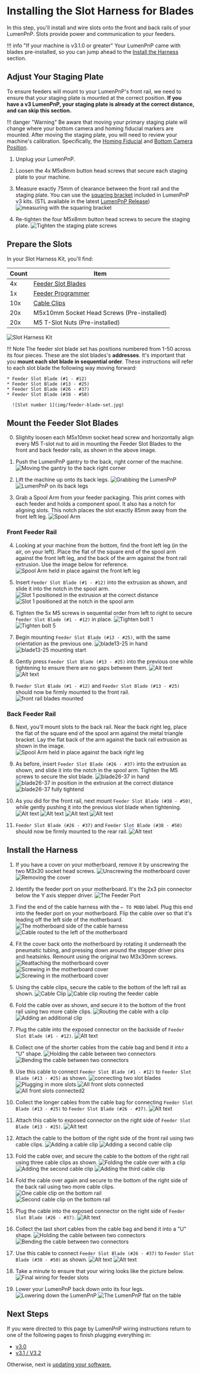 # Installing the Slot Harness for Blades

In this step, you'll install and wire slots onto the front and back rails of your LumenPnP. Slots provide power and communication to your feeders.

!!! info "If your machine is v3.1.0 or greater"
    Your LumenPnP came with blades pre-installed, so you can jump ahead to the [Install the Harness](#install-the-harness) section.

## Adjust Your Staging Plate

To ensure feeders will mount to your LumenPnP's front rail, we need to ensure that your staging plate is mounted at the correct position. **If you have a v3 LumenPnP, your staging plate is already at the correct distance, and can skip this section.**

!!! danger "Warning"
    Be aware that moving your primary staging plate will change where your bottom camera and homing fiducial markers are mounted. After moving the staging plate, you will need to review your machine's calibration. Specifically, the [Homing Fiducial](../../openpnp/calibration/4-homing-fiducial/index.md#tuning-the-homing-fiducial) and [Bottom Camera Position](../../openpnp/calibration/7-bottom-camera-position/index.md).

1. Unplug your LumenPnP.

2. Loosen the 4x M5x8mm button head screws that secure each staging plate to your machine.

3. Measure exactly 75mm of clearance between the front rail and the staging plate. You can use the [squaring bracket](https://github.com/opulo-inc/lumenpnp/blob/main/pnp/cad/FDM/squaring-bracket.FCStd) included in LumenPnP v3 kits. (STL available in the latest [LumenPnP Release](https://github.com/opulo-inc/lumenpnp/releases))
  ![measuring with the squaring bracket](img/staging-plate-spacing.png)

4. Re-tighten the four M5x8mm button head screws to secure the staging plate.
   ![Tighten the staging plate screws](img/staging-right-screw-1.JPG)

## Prepare the Slots

In your Slot Harness Kit, you'll find:

| Count | Item                                       |
| ----- | -------------------------------------------|
| 4x    | [Feeder Slot Blades][slot-url]             |
| 1x    | [Feeder Programmer][slot-url]              |
| 10x   | [Cable Clips][clip-url]                    |
| 20x   | M5x10mm Socket Head Screws (Pre-installed) |
| 20x   | M5 T-Slot Nuts (Pre-installed)             |

![Slot Harness Kit](img/IMG_0514.jpg)

!!! Note
    The feeder slot blade set has positions numbered from 1-50 across its four pieces. These are the slot blades's **addresses**. It's important that you **mount each slot blade in sequential order**. These instructions will refer to each slot blade the following way moving forward:

    * Feeder Slot Blade (#1 - #12)
    * Feeder Slot Blade (#13 - #25)
    * Feeder Slot Blade (#26 - #37)
    * Feeder Slot Blade (#38 - #50)
    
      ![Slot number 1](img/feeder-blade-set.jpg)

## Mount the Feeder Slot Blades

0. Slighlty loosen each M5x10mm socket head screw and horizontally align every M5 T-slot nut to aid in mounting the Feeder Slot Blades to the front and back feeder rails, as shown in the above image.

1. Push the LumenPnP gantry to the back, right corner of the machine.
   ![Moving the gantry to the back right corner](img/IMG_0513.jpg)
2. Lift the machine up onto its back legs.
   ![Grabbing the LumenPnP](img/IMG_0515.jpg)
   ![LumenPnP on its back legs](img/IMG_0516.jpg)
3. Grab a Spool Arm from your feeder packaging. This print comes with each feeder and holds a component spool. It also has a notch for aligning slots. This notch places the slot exactly 85mm away from the front left leg.
   ![Spool Arm](img/IMG_1968.JPG)

### Front Feeder Rail

4. Looking at your machine from the bottom, find the front left leg (in the air, on your left). Place the flat of the square end of the spool arm against the front left leg, and the back of the arm against the front rail extrusion. Use the image below for reference.
   ![Spool Arm held in place against the front left leg](img/IMG_0517.jpg)

5. Insert `Feeder Slot Blade (#1 - #12)` into the extrusion as shown, and slide it into the notch in the spool arm.
   ![Slot 1 positioned in the extrusion at the correct distance](img/IMG_0518.jpg)
   ![Slot 1 positioned at the notch in the spool arm](img/IMG_0519.jpg)

6. Tighten the 5x M5 screws in sequential order from left to right to secure `Feeder Slot Blade (#1 - #12)` in place.
   ![Tighten bolt 1](img/IMG_0520.jpg)
   ![Tighten bolt 5](img/IMG_0521.jpg)

6. Begin mounting `Feeder Slot Blade (#13 - #25)`, with the same orientation as the previous one.
    ![blade13-25 in hand](img/IMG_0522.jpg)
    ![blade13-25 mounting start](img/IMG_0525.jpg)

6. Gently press `Feeder Slot Blade (#13 - #25)` into the previous one while tightening to ensure there are no gaps between them.
    ![Alt text](img/IMG_0526.jpg)
    ![Alt text](img/IMG_0527.jpg)

7. `Feeder Slot Blade (#1 - #12)` and `Feeder Slot Blade (#13 - #25)` should now be firmly mounted to the front rail.
    ![front rail blades mounted](img/IMG_0528.jpg)

### Back Feeder Rail

8. Next, you'll mount slots to the back rail. Near the back right leg, place the flat of the square end of the spool arm against the metal triangle bracket. Lay the flat back of the arm against the back rail extrusion as shown in the image.
   ![Spool Arm held in place against the back right leg](img/IMG_2057.jpeg)

9. As before, insert `Feeder Slot Blade (#26 - #37)` into the extrusion as shown, and slide it into the notch in the spool arm. Tighten the M5 screws to secure the slot blade.
   ![blade26-37 in hand](img/IMG_0529.jpg)
   ![blade26-37 in position in the extrusion at the correct distance](img/IMG_0530.jpg)
   ![blade26-37 fully tightend](img/IMG_0531.jpg)

10. As you did for the front rail, next mount `Feeder Slot Blade (#38 - #50)`, while gently pushing it into the previous slot blade when tightening.
   ![Alt text](img/IMG_0532.jpg)
   ![Alt text](img/IMG_0533.jpg)
   ![Alt text](img/IMG_0535.jpg)
   ![Alt text](img/IMG_0536.jpg)
 
 11. `Feeder Slot Blade (#26 - #37)` and `Feeder Slot Blade (#38 - #50)` should now be firmly mounted to the rear rail.
   ![Alt text](img/IMG_0540.jpg)

## Install the Harness

1. If you have a cover on your motherboard, remove it by unscrewing the two M3x30 socket head screws.
   ![Unscrewing the motherboard cover](img/IMG_0542.jpg)
   ![Removing the cover](img/IMG_0545.jpg)

2. Identify the feeder port on your motherboard. It's the 2x3 pin connector below the Y axis stepper driver.
  ![The Feeder Port](img/IMG_0546.jpg)

3. Find the end of the cable harness with the `← TO MOBO` label. Plug this end into the feeder port on your motherboard. Flip the cable over so that it's leading off the left side of the motherboard.
   ![The motherboard side of the cable harness](img/IMG_0548.jpg)
   ![Cable routed to the left of the motherboard](img/IMG_2090.jpeg)

4. Fit the cover back onto the motherboard by rotating it underneath the pneumatic tubing, and pressing down around the stepper driver pins and heatsinks. Remount using the original two M3x30mm screws.
   ![Reattaching the motherboard cover](img/IMG_0550.jpg)
   ![Screwing in the motherboard cover](img/IMG_0551.jpg)
   ![Screwing in the motherboard cover](img/IMG_0552.jpg)

5. Using the cable clips, secure the cable to the bottom of the left rail as shown.
   ![Cable Clip](img/IMG_0559.jpg)
   ![Cable clip routing the feeder cable](img/IMG_0560.jpg)

6. Fold the cable over as shown, and secure it to the bottom of the front rail using two more cable clips.
   ![Routing the cable with a clip](img/IMG_0562.jpg)
   ![Adding an additional clip](img/IMG_0563.jpg)

7. Plug the cable into the exposed connector on the backside of `Feeder Slot Blade (#1 - #12)`.
    ![Alt text](img/IMG_0564.jpg)

8. Collect one of the shorter cables from the cable bag and bend it into a "U" shape.
   ![Holding the cable between two connectors](img/IMG_0565.jpg)
   ![Bending the cable between two connectors](img/IMG_0566.jpg)

9. Use this cable to connect `Feeder Slot Blade (#1 - #12)` to `Feeder Slot Blade (#13 - #25)` as shown.
   ![connecting two slot blades](img/IMG_0567.jpg)
   ![Plugging in more slots](img/IMG_0568.jpg)
   ![All front slots connected](img/IMG_0569.jpg)
   ![All front slots connected2](img/IMG_0570.jpg)

10. Collect the longer cables from the cable bag for connecting `Feeder Slot Blade (#13 - #25)` to `Feeder Slot Blade (#26 - #37)`.
    ![Alt text](img/IMG_0571.jpg)

11. Attach this cable to exposed connector on the right side of `Feeder Slot Blade (#13 - #25)`.
   ![Alt text](img/IMG_0572.jpg)
   
12. Attach the cable to the bottom of the right side of the front rail using two cable clips.
   ![Adding a cable clip](img/IMG_0573.jpg)
   ![Adding a second cable clip](img/IMG_0574.jpg)

13. Fold the cable over, and secure the cable to the bottom of the right rail using three cable clips as shown.
   ![Folding the cable over with a clip](img/IMG_0575.jpg)
   ![Adding the second cable clip](img/IMG_0576.jpg)
   ![Adding the third cable clip](img/IMG_0577.jpg)

14. Fold the cable over again and secure to the bottom of the right side of the back rail using two more cable clips.
   ![One cable clip on the bottom rail](img/IMG_0578.jpg)
   ![Second cable clip on the bottom rail](img/IMG_0579.jpg)

15. Plug the cable into the exposed connector on the right side of `Feeder Slot Blade (#26 - #37)`.
    ![Alt text](img/IMG_0580.jpg)

16. Collect the last short cables from the cable bag and bend it into a "U" shape.
   ![Holding the cable between two connectors](img/IMG_0583.jpg)
   ![Bending the cable between two connectors](img/IMG_0584.jpg)
    
17. Use this cable to connect `Feeder Slot Blade (#26 - #37)` to `Feeder Slot Blade (#38 - #50)` as shown.
    ![Alt text](img/IMG_0585.jpg)
    ![Alt text](img/IMG_0586.jpg)

18. Take a minute to ensure that your wiring looks like the picture below.
   ![Final wiring for feeder slots](img/IMG_0590.jpg)

19. Lower your LumenPnP back down onto its four legs.
   ![Lowering down the LumenPnP](img/IMG_0591.jpg)
   ![The LumenPnP flat on the table](img/IMG_0592.jpg)

## Next Steps

If you were directed to this page by LumenPnP wiring instructions return to one of the following pages to finish plugging everything in:
* [v3.0](docs.opulo.io/semi-assembly-3-1/wiring-3-1/#finalize-wiring)
* [v3.1 / V3.2](docs.opulo.io/semi-assembly/wiring-3/#finalize-wiring)

Otherwise, next is [updating your software.](../3-software-update/software-update.md)

[clip-url]: https://github.com/opulo-inc/lumenpnp/blob/main/pnp/cad/FDM/extrusion-cable-clip.FCStd
[slot-url]: https://github.com/opulo-inc/feeder
